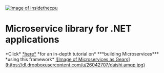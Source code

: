 <a href="http://insidethecpu.com/2015/05/22/microservices-with-c-and-rabbitmq/">![Image of insidethecpu](https://dl.dropboxusercontent.com/u/26042707/Daishi%20Systems%20Icon%20with%20Text%20%28really%20tiny%20with%20photo%29.png)</a>
<h1>Microservice library for .NET applications</h1>
*Click* <a href="http://insidethecpu.com/2015/05/22/microservices-with-c-and-rabbitmq/">*here*</a> *for an in-depth tutorial on* ***building Microservices*** *using this framework*
<a href="http://insidethecpu.com/2015/05/22/microservices-with-c-and-rabbitmq/">![Image of Microservices as Gears](https://dl.dropboxusercontent.com/u/26042707/daishi.amqp.jpg)</a>
